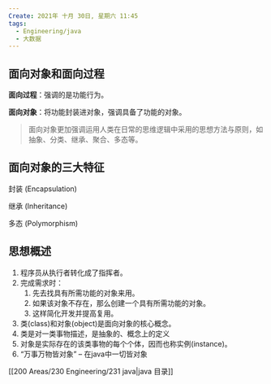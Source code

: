 ```yaml
---
Create: 2021年 十月 30日, 星期六 11:45
tags: 
  - Engineering/java
  - 大数据
---
```




## 面向对象和面向过程

**面向过程**：强调的是功能行为。

**面向对象**：将功能封装进对象，强调具备了功能的对象。

> 面向对象更加强调运用人类在日常的思维逻辑中采用的思想方法与原则，如抽象、分类、继承、聚合、多态等。

## 面向对象的三大特征

封装  (Encapsulation)

继承  (Inheritance)

多态  (Polymorphism)



## 思想概述

1. 程序员从执行者转化成了指挥者。
2. 完成需求时：
	1. 先去找具有所需功能的对象来用。
	2. 如果该对象不存在，那么创建一个具有所需功能的对象。
	3. 这样简化开发并提高复用。
3. 类(class)和对象(object)是面向对象的核心概念。
4. 类是对一类事物描述，是抽象的、概念上的定义
5. 对象是实际存在的该类事物的每个个体，因而也称实例(instance)。
6. “万事万物皆对象” – 在java中一切皆对象

[[200 Areas/230 Engineering/231 java|java 目录]]